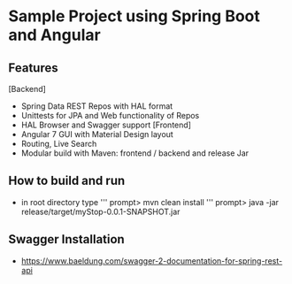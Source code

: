 # Sample Project using Spring Boot and Angular 

## Features
[Backend]
* Spring Data REST Repos with HAL format
* Unittests for JPA and Web functionality of Repos
* HAL Browser and Swagger support
[Frontend]
* Angular 7 GUI with Material Design layout
* Routing, Live Search
* Modular build with Maven: frontend / backend and release Jar

## How to build and run
*  in root directory type
''' prompt> mvn clean install
''' prompt> java -jar release/target/myStop-0.0.1-SNAPSHOT.jar

## Swagger Installation

* https://www.baeldung.com/swagger-2-documentation-for-spring-rest-api
